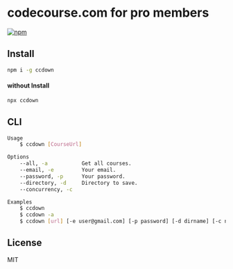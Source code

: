 # codecourse.com for pro members
[![npm](https://badgen.net/npm/v/ccdown)](https://www.npmjs.com/package/ccdown)

## Install
```sh
npm i -g ccdown
```

#### without Install
```sh
npx ccdown
```

## CLI
```sh
Usage
    $ ccdown [CourseUrl]

Options
    --all, -a           Get all courses.
    --email, -e         Your email.
    --password, -p      Your password.
    --directory, -d     Directory to save.
    --concurrency, -c

Examples
    $ ccdown
    $ ccdown -a
    $ ccdown [url] [-e user@gmail.com] [-p password] [-d dirname] [-c number]
```

## License
MIT
